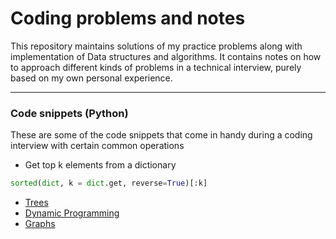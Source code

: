 # Coding problems and notes

This repository maintains solutions of my practice problems along with implementation of Data structures and algorithms. It contains notes on how to approach different kinds of problems in a technical interview, purely based on my own personal experience.

---

### Code snippets (Python)

These are some of the code snippets that come in handy during a coding interview with certain common operations

- Get top k elements from a dictionary

```python
sorted(dict, k = dict.get, reverse=True)[:k]
```

- [Trees](Trees/README.md)
- [Dynamic Programming](Dynamic%20programming/Strategy.md)
- [Graphs](Graphs/README.md)
